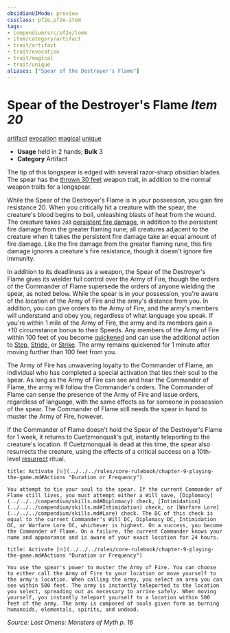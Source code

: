 ```yaml
---
obsidianUIMode: preview
cssclass: pf2e,pf2e-item
tags:
- compendium/src/pf2e/lomm
- item/category/artifact
- trait/artifact
- trait/evocation
- trait/magical
- trait/unique
aliases: ["Spear of the Destroyer's Flame"]
---
```

# Spear of the Destroyer's Flame *Item 20*  
[artifact](../../../rules/traits/artifact-gmg.md)  [evocation](../../../rules/traits/evocation.md)  [magical](../../../rules/traits/magical.md)  [unique](../../../rules/traits/unique.md)  

- **Usage** held in 2 hands; **Bulk** 3
- **Category** Artifact

The tip of this longspear is edged with several razor-sharp obsidian blades. The spear has the [thrown 30 feet](../../../rules/traits/thrown.md) weapon trait, in addition to the normal weapon traits for a longspear.

While the Spear of the Destroyer's Flame is in your possession, you gain fire resistance 20. When you critically hit a creature with the spear, the creature's blood begins to boil, unleashing blasts of heat from the wound. The creature takes `2d8` [persistent fire damage](../../../rules/conditions.md#Persistent%20Damage), in addition to the persistent fire damage from the greater flaming rune; all creatures adjacent to the creature when it takes the persistent fire damage take an equal amount of fire damage. Like the fire damage from the greater flaming rune, this fire damage ignores a creature's fire resistance, though it doesn't ignore fire immunity.

In addition to its deadliness as a weapon, the Spear of the Destroyer's Flame gives its wielder full control over the Army of Fire, though the orders of the Commander of Flame supersede the orders of anyone wielding the spear, as noted below. While the spear is in your possession, you're aware of the location of the Army of Fire and the army's distance from you. In addition, you can give orders to the Army of Fire, and the army's members will understand and obey you, regardless of what language you speak. If you're within 1 mile of the Army of Fire, the army and its members gain a +10 circumstance bonus to their Speeds. Any members of the Army of Fire within 100 feet of you become [quickened](../../../rules/conditions.md#Quickened) and can use the additional action to [Step](../../../rules/actions/step.md), [Stride](../../../rules/actions/stride.md), or [Strike](../../../rules/actions/strike.md). The army remains quickened for 1 minute after moving further than 100 feet from you.

The Army of Fire has unwavering loyalty to the Commander of Flame, an individual who has completed a special activation that ties their soul to the spear. As long as the Army of Fire can see and hear the Commander of Flame, the army will follow the Commander's orders. The Commander of Flame can sense the presence of the Army of Fire and issue orders, regardless of language, with the same effects as for someone in possession of the spear. The Commander of Flame still needs the spear in hand to muster the Army of Fire, however.

If the Commander of Flame doesn't hold the Spear of the Destroyer's Flame for 1 week, it returns to Cuetzmonquali's gut, instantly teleporting to the creature's location. If Cuetzmonquali is dead at this time, the spear also resurrects the creature, using the effects of a critical success on a 10th-level [resurrect](../../spells/rituals/resurrect.md) ritual.

```ad-embed-ability
title: Activate [⏲](../../../rules/core-rulebook/chapter-9-playing-the-game.md#Actions "Duration or Frequency")

You attempt to tie your soul to the spear. If the current Commander of Flame still lives, you must attempt either a Will save, [Diplomacy](../../../compendium/skills.md#Diplomacy) check, [Intimidation](../../../compendium/skills.md#Intimidation) check, or [Warfare Lore](../../../compendium/skills.md#Lore) check. The DC of this check is equal to the current Commander's Will DC, Diplomacy DC, Intimidation DC, or Warfare Lore DC, whichever is highest. On a success, you become the Commander of Flame. On a failure, the current Commander knows your name and appearance and is aware of your exact location for 24 hours.
```

```ad-embed-ability
title: Activate [⏲](../../../rules/core-rulebook/chapter-9-playing-the-game.md#Actions "Duration or Frequency")

You use the spear's power to muster the Army of Fire. You can choose to either call the Army of Fire to your location or move yourself to the army's location. When calling the army, you select an area you can see within 500 feet. The army is instantly teleported to the location you select, spreading out as necessary to arrive safely. When moving yourself, you instantly teleport yourself to a location within 500 feet of the army. The army is composed of souls given form as burning humanoids, elementals, spirits, and undead.
```

*Source: Lost Omens: Monsters of Myth p. 16*
